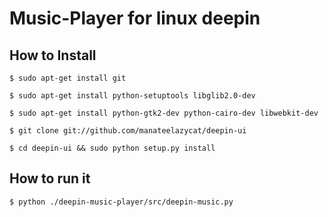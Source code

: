Music-Player for linux deepin
=============================

How to Install
--------------
	$ sudo apt-get install git
	
  	$ sudo apt-get install python-setuptools libglib2.0-dev 
	
  	$ sudo apt-get install python-gtk2-dev python-cairo-dev libwebkit-dev 
	
 	$ git clone git://github.com/manateelazycat/deepin-ui
	
  	$ cd deepin-ui && sudo python setup.py install
  
How to run it
-------------
	
	$ python ./deepin-music-player/src/deepin-music.py
	